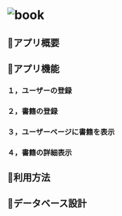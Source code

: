# ![book](https://user-images.githubusercontent.com/80100413/116225106-6663ab00-a78c-11eb-91c6-1e85007d6c63.png)

## 📕アプリ概要


## 📗アプリ機能
<h3>１，ユーザーの登録</h3>
<h3>２，書籍の登録</h3>
<h3>３，ユーザーページに書籍を表示</h3>
<h3>４，書籍の詳細表示</h3>

## 📘利用方法


## 📙データベース設計